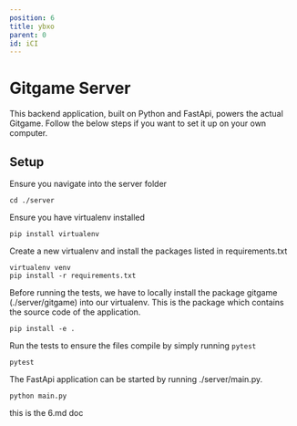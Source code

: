 ```yaml
---
position: 6
title: ybxo
parent: 0
id: iCI
---
```

# Gitgame Server
This backend application, built on Python and FastApi, powers the actual Gitgame. Follow the below steps if you want to set it up on your own computer.
## Setup
Ensure you navigate into the server folder
```
cd ./server
```
Ensure you have virtualenv installed
```
pip install virtualenv
```
Create a new virtualenv and install the packages listed in requirements.txt
```
virtualenv venv
pip install -r requirements.txt
```
Before running the tests, we have to locally install the package gitgame (./server/gitgame) into our virtualenv. This is the package which contains the
source code of the application.
```
pip install -e .
```
Run the tests to ensure the files compile by simply running `pytest`
```
pytest
```
The FastApi application can be started by running ./server/main.py.
```
python main.py
```
this is the 6.md doc